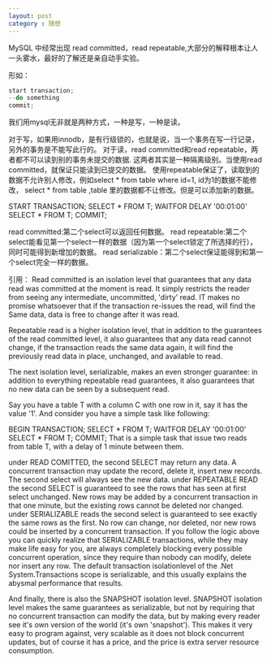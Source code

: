 ```yaml
---
layout: post
category : 随想
---
```


MySQL 中经常出现 read committed，read repeatable,大部分的解释根本让人一头雾水，最好的了解还是亲自动手实验。

形如：
``` javascript
start transaction;
--do something
commit;
```

我们用mysql无非就是两种方式，一种是写，一种是读。

对于写，如果用innodb，是有行级锁的，也就是说，当一个事务在写一行记录，另外的事务是不能写此行的。
对于读，read committed和read repeatable，两者都不可以读到别的事务未提交的数据.
这两者其实是一种隔离级别。当使用read committed，就保证只能读到已提交的数据。
使用repeatable保证了，读取到的数据不允许别人修改，例如select * from table where id=1, id为1的数据不能修改，
select * from table ,table 里的数据都不让修改。但是可以添加新的数据。

START TRANSACTION;
SELECT * FROM T;
WAITFOR DELAY '00:01:00'
SELECT * FROM T;
COMMIT;

read committed:第二个select可以返回任何数据。
read repeatable:第二个select能看见第一个select一样的数据（因为第一个select锁定了所选择的行），同时可能得到新增加的数据。
read serializable：第二个select保证能得到和第一个select完全一样的数据。

引用：
Read committed is an isolation level that guarantees that any data read was committed at the moment is read. It simply restricts the reader from seeing any intermediate, uncommitted, 'dirty' read. IT makes no promise whatsoever that if the transaction re-issues the read, will find the Same data, data is free to change after it was read.

Repeatable read is a higher isolation level, that in addition to the guarantees of the read committed level, it also guarantees that any data read cannot change, if the transaction reads the same data again, it will find the previously read data in place, unchanged, and available to read.

The next isolation level, serializable, makes an even stronger guarantee: in addition to everything repeatable read guarantees, it also guarantees that no new data can be seen by a subsequent read.

Say you have a table T with a column C with one row in it, say it has the value '1'. And consider you have a simple task like following:

BEGIN TRANSACTION;
SELECT * FROM T;
WAITFOR DELAY '00:01:00'
SELECT * FROM T;
COMMIT;
That is a simple task that issue two reads from table T, with a delay of 1 minute between them.

under READ COMITTED, the second SELECT may return any data. A concurrent transaction may update the record, delete it, insert new records. The second select will always see the new data.
under REPEATABLE READ the second SELECT is guaranteed to see the rows that has seen at first select unchanged. New rows may be added by a concurrent transaction in that one minute, but the existing rows cannot be deleted nor changed.
under SERIALIZABLE reads the second select is guaranteed to see exactly the same rows as the first. No row can change, nor deleted, nor new rows could be inserted by a concurrent transaction.
If you follow the logic above you can quickly realize that SERIALIZABLE transactions, while they may make life easy for you, are always completely blocking every possible concurrent operation, since they require than nobody can modify, delete nor insert any row. The default transaction isolationlevel of the .Net System.Transactions scope is serializable, and this usually explains the abysmal performance that results.

And finally, there is also the SNAPSHOT isolation level. SNAPSHOT isolation level makes the same guarantees as serializable, but not by requiring that no concurrent transaction can modify the data, but by making every reader see it's own version of the world (it's own 'snapshot'). This makes it very easy to program against, very scalable as it does not block concurrent updates, but of course it has a price, and the price is extra server resource consumption.
